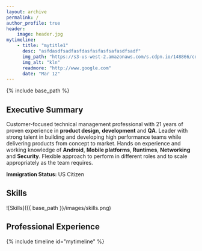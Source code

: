 ```yaml
---
layout: archive
permalink: /
author_profile: true
header:
    image: header.jpg
mytimeline:
    - title: "mytitle1"
      desc: "asfdasdfsadfasfdasfasfasfsafasdfsadf"
      img_path: "https://s3-us-west-2.amazonaws.com/s.cdpn.io/148866/cd-icon-picture.svg"
      img_alt: "kln"
      readmore: "http://www.google.com"
      date: "Mar 12"
---
```


{% include base_path %}


Executive Summary
-----------------

Customer-focused technical management professional with 21 years of proven 
experience in **product design**, **development** and **QA**. Leader with strong
talent in building and developing high performance teams  while delivering 
products from concept to market. Hands on experience  and working knowledge of 
**Android**, **Mobile platforms**, **Runtimes**, **Networking** and **Security**.
Flexible approach to perform in different roles and to scale appropriately as the team requires.

**Immigration Status:** US Citizen


Skills
-------

![Skills]({{ base_path }}/images/skills.png)



Professional Experience
------------------------

{% include timeline id="mytimeline" %}
